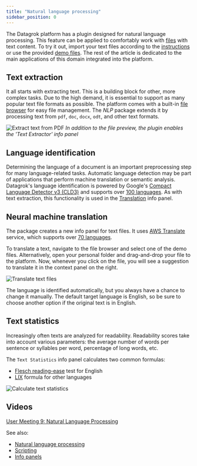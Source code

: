 ```yaml
---
title: "Natural language processing"
sidebar_position: 0
---
```


The Datagrok platform has a plugin designed for natural language processing. This feature
can be applied to comfortably work with [files](../../access/files/files.mdx) with text content.
To try it out, import your text files according to the [instructions](../../access/files/files.mdx)
or use the provided [demo files](https://public.datagrok.ai/files/demo.testjobs.files.demofiles/nlp).
The rest of the article is dedicated to the main applications of this domain integrated into the platform.

## Text extraction

It all starts with extracting text. This is a building block for other, more
complex tasks. Due to the high demand, it is essential to support as many
popular text file formats as possible. The platform comes with a built-in
[file browser](../../access/files/files.mdx#file-manager) for easy file management.
The *NLP* package extends it by processing text from `pdf`, `doc`, `docx`, `odt`, and other text formats.

![Extract text from PDF](./images/nlp-text-extraction.gif)
*In addition to the file preview, the plugin enables the 'Text Extractor' info panel*

## Language identification

Determining the language of a document is an important preprocessing step for
many language-related tasks. Automatic language detection may be part of
applications that perform machine translation or semantic analysis. Datagrok's
language identification is powered by Google's [Compact Language Detector v3 (CLD3)](https://github.com/google/cld3)
and supports over [100 languages](https://github.com/google/cld3#supported-languages).
As with text extraction, this functionality is used in the [Translation](#neural-machine-translation) info panel.

## Neural machine translation

The package creates a new info panel for text files. It uses [AWS Translate](https://aws.amazon.com/translate/) service,
which supports over [70 languages](https://docs.aws.amazon.com/translate/latest/dg/what-is.html#what-is-languages).

To translate a text, navigate to the file browser and select one of the demo files.
Alternatively, open your personal folder and drag-and-drop your file to the platform.
Now, whenever you click on the file, you will see a suggestion to translate it in the context panel on the right.

![Translate text files](./images/nlp-machine-translation.gif)

The language is identified automatically, but you always have a chance to change it manually.
The default target language is English, so be sure to choose another option if the original text is in English.

## Text statistics

Increasingly often texts are analyzed for readability. Readability scores take
into account various parameters: the average number of words per sentence or
syllables per word, percentage of long words, etc.

The `Text Statistics` info panel calculates two common formulas:

* [Flesch reading-ease](https://en.wikipedia.org/wiki/Flesch%E2%80%93Kincaid_readability_tests) test for English
* [LIX](https://en.wikipedia.org/wiki/Lix_(readability_test)) formula for other languages

![Calculate text statistics](./images/nlp-text-statistics.gif)

## Videos

[User Meeting 9: Natural Language Processing](https://www.youtube.com/watch?v=GM3XixUFFUs&t=94s)

See also:

* [Natural language processing](https://en.wikipedia.org/wiki/Natural_language_processing)
* [Scripting](../../compute/scripting.md)
* [Info panels](../../discover/info-panels.md)
